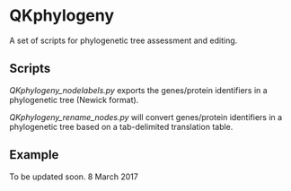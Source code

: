 # QKphylogeny
A set of scripts for phylogenetic tree assessment and editing.

## Scripts
<i>QKphylogeny_nodelabels.py</i> exports the genes/protein identifiers in a phylogenetic tree (Newick format).

<i>QKphylogeny_rename_nodes.py</i> will convert genes/protein identifiers in a phylogenetic tree based on a tab-delimited translation table.

## Example
To be updated soon. 8 March 2017
